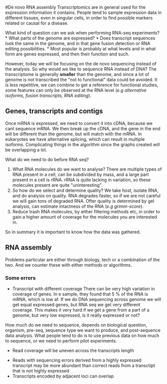#De novo RNA assembly
Transcriptomics are in general used for the expression information it contains. People tend to sample expression data in different tissues, even in singular cells, in order to find possible markers related or causal for a disease. 

What kind of question can we ask when performing RNA-seq experiments?
    * What parts of the genome are expressed?
    * Does transcript sequences look the same in the genome, and in that gene fusion detection or RNA editing possibilities. 
    * Most popular is probably at what levels and in what form are genes expressed, and then their function and such.

However, today we will be focusing on the de novo sequencing instead of the analysis. So why would we like to sequence RNA instead of DNA? The transcriptome is generally __smaller__ than the genome, and since a lot of genome is not transcribed the "not to functional" data could be avoided. It is less repetitive, we can combine to get a reference for functional studies, some features can only be observed at the RNA level (_e.g alternative isoforms, fusion transcripts, RNA editing_).
## Genes, transcripts and contigs
Once mRNA is expressed, we need to convert it into cDNA, because we cant sequence mRNA. We then break up the cDNA, and the gene in the end will be different than the genome, but will match with the mRNA. In eukaryotes we have alternative splicing, which can result in multiple isoforms. Complicating things in the algorithm since the graphs created will be overlapping a lot. 

What do we need to do before RNA seq?

1. What RNA molecules do we want to analyse? There are multiple types of RNA present in a cell, can be subdivided by mass, and a large part present in a cell is rRNA. rRNA is quite lacking in variation, so these molecules present are quite "uninteresting". 
2. So how do we select and determine quality? We take host, isolate RNA, and do analysis on quality. RNA degrades faster, so if we are not careful we will gain tons of degraded RNA. Ofter quality is determined by gel analysis, can estimate intactness of the RNA (_e.g grimm-score_).
3. Reduce trash RNA molecules, by either filtering methods etc, in order to gain a higher amount of coverage for the molecules you are interested in.

So in summary it is important to know how the data was gathered.

## RNA assembly
Problems particular are either through biology, tech or a combination of the two. And we counter these with either methods or algorithms.

### Some errors
- Transcript with different coverage
There can be very high variation in coverage of genes. In e sample, they found that 5 % of the RNA is mRNA, which is low af. If we do DNA sequencing across genome we will get equal expressed genes, but RNA seq we get very different coverage. This makes it very hard if we get a gene from a part of a genome, but very low expressed, is it really expressed or not? 

How much do we need to sequence, depends on biological question, organism, pre-seq, sequence type we want to produce, and post-sequence data analysis. What people tend to do is to use previous data on how much to sequence, or we need to perform pilot experiments.

- Read coverage will be uneven across the transcripts length


* Reads with sequencing errors derived from a highly expressed transcript may be more abundant than correct reads from a transctipt that is not highly expressed
* Transcripts encoded by adjacent loci can overlap

